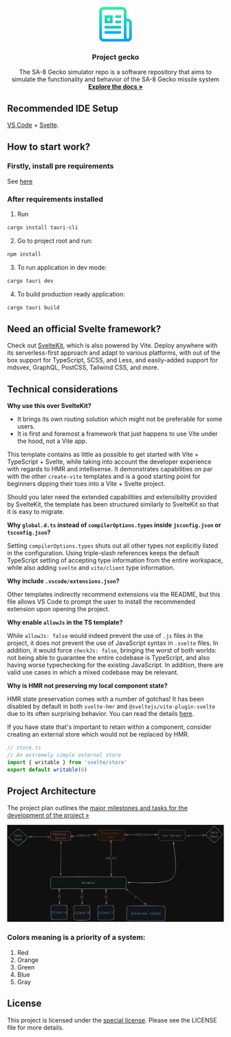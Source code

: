 <div align="center">
  <a href="https://github.com/EANsim/gecko">
    <img src=".github/img/logo.png" alt="Logo" width="80" height="80">
  </a>
  <h3 align="center">Project gecko</h3>

  <p align="center">
    The SA-8 Gecko simulator repo is a software repository that aims to simulate the functionality and behavior of the SA-8 Gecko missile system
    <br />
    <a href="https://github.com/EANsim/project-gecko-legacy/tree/master/Docs"><strong>Explore the docs »</strong></a>
    <br />
  </p>
</div>

## Recommended IDE Setup

[VS Code](https://code.visualstudio.com/) + [Svelte](https://marketplace.visualstudio.com/items?itemName=svelte.svelte-vscode).

## How to start work?

### Firstly, install pre requirements

See [here](https://tauri.app/v1/guides/getting-started/prerequisites/)

### After requirements installed

1. Run

```bash
cargo install tauri-cli
```

2. Go to project root and run:

```bash
npm install
```

3. To run application in dev mode:

```bash
cargo tauri dev
```

4. To build production ready application:

```bash
cargo tauri build
```

## Need an official Svelte framework?

Check out [SvelteKit](https://github.com/sveltejs/kit#readme), which is also powered by Vite. Deploy anywhere with its serverless-first approach and adapt to various platforms, with out of the box support for TypeScript, SCSS, and Less, and easily-added support for mdsvex, GraphQL, PostCSS, Tailwind CSS, and more.

## Technical considerations

**Why use this over SvelteKit?**

- It brings its own routing solution which might not be preferable for some users.
- It is first and foremost a framework that just happens to use Vite under the hood, not a Vite app.

This template contains as little as possible to get started with Vite + TypeScript + Svelte, while taking into account the developer experience with regards to HMR and intellisense. It demonstrates capabilities on par with the other `create-vite` templates and is a good starting point for beginners dipping their toes into a Vite + Svelte project.

Should you later need the extended capabilities and extensibility provided by SvelteKit, the template has been structured similarly to SvelteKit so that it is easy to migrate.

**Why `global.d.ts` instead of `compilerOptions.types` inside `jsconfig.json` or `tsconfig.json`?**

Setting `compilerOptions.types` shuts out all other types not explicitly listed in the configuration. Using triple-slash references keeps the default TypeScript setting of accepting type information from the entire workspace, while also adding `svelte` and `vite/client` type information.

**Why include `.vscode/extensions.json`?**

Other templates indirectly recommend extensions via the README, but this file allows VS Code to prompt the user to install the recommended extension upon opening the project.

**Why enable `allowJs` in the TS template?**

While `allowJs: false` would indeed prevent the use of `.js` files in the project, it does not prevent the use of JavaScript syntax in `.svelte` files. In addition, it would force `checkJs: false`, bringing the worst of both worlds: not being able to guarantee the entire codebase is TypeScript, and also having worse typechecking for the existing JavaScript. In addition, there are valid use cases in which a mixed codebase may be relevant.

**Why is HMR not preserving my local component state?**

HMR state preservation comes with a number of gotchas! It has been disabled by default in both `svelte-hmr` and `@sveltejs/vite-plugin-svelte` due to its often surprising behavior. You can read the details [here](https://github.com/rixo/svelte-hmr#svelte-hmr).

If you have state that's important to retain within a component, consider creating an external store which would not be replaced by HMR.

```ts
// store.ts
// An extremely simple external store
import { writable } from 'svelte/store'
export default writable(0)
```

## Project Architecture

The project plan outlines the [major milestones and tasks for the development of the project »](https://github.com/EANsim/gecko/milestones)

![Image](.github/img/project_arch.png)

### Colors meaning is a priority of a system:
1. Red
2. Orange
3. Green
4. Blue
5. Gray

## License

This project is licensed under the [special license](LICENSE). Please see the LICENSE file for more details.
